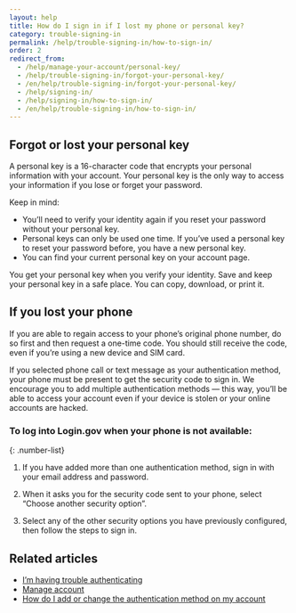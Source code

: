 ```yaml
---
layout: help
title: How do I sign in if I lost my phone or personal key?
category: trouble-signing-in
permalink: /help/trouble-signing-in/how-to-sign-in/
order: 2
redirect_from:
  - /help/manage-your-account/personal-key/
  - /help/trouble-signing-in/forgot-your-personal-key/
  - /en/help/trouble-signing-in/forgot-your-personal-key/
  - /help/signing-in/
  - /help/signing-in/how-to-sign-in/
  - /en/help/trouble-signing-in/how-to-sign-in/
---
```


## Forgot or lost your personal key

A personal key is a 16-character code that encrypts your personal information with your account. Your personal key is the only way to access your information if you lose or forget your password.

Keep in mind:

- You’ll need to verify your identity again if you reset your password without your personal key.
- Personal keys can only be used one time. If you’ve used a personal key to reset your password before, you have a new personal key.
- You can find your current personal key on your account page.

You get your personal key when you verify your identity. Save and keep your personal key in a safe place. You can copy, download, or print it.

## If you lost your phone

If you are able to regain access to your phone’s original phone number, do so first and then request a one-time code. You should still receive the code, even if you’re using a new device and SIM card.

If you selected phone call or text message as your authentication method, your phone must be present to get the security code to sign in. We encourage you to add multiple authentication methods — this way, you’ll be able to access your account even if your device is stolen or your online accounts are hacked.


### To log into Login.gov when your phone is not available:

{: .number-list}

1. If you have added more than one authentication method, sign in with your email address and password.

1. When it asks you for the security code sent to your phone, select “Choose another security option”.

1. Select any of the other security options you have previously configured, then follow the steps to sign in.

## Related articles

* [I’m having trouble authenticating](/help/trouble-signing-in/issues-with-authentication-methods/)
* [Manage account](/help/manage-your-account/overview/)
* [How do I add or change the authentication method on my account](/help/manage-your-account/add-or-change-your-authentication-method/)
